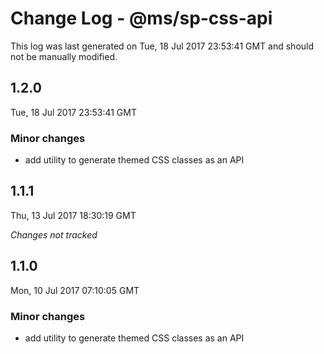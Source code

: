 # Change Log - @ms/sp-css-api

This log was last generated on Tue, 18 Jul 2017 23:53:41 GMT and should not be manually modified.

## 1.2.0
Tue, 18 Jul 2017 23:53:41 GMT

### Minor changes

- add utility to generate themed CSS classes as an API

## 1.1.1
Thu, 13 Jul 2017 18:30:19 GMT

*Changes not tracked*

## 1.1.0
Mon, 10 Jul 2017 07:10:05 GMT

### Minor changes

- add utility to generate themed CSS classes as an API

